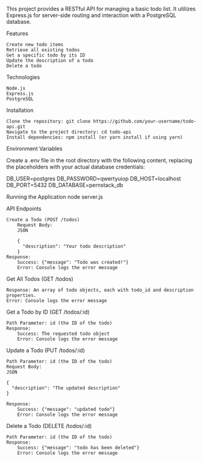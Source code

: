This project provides a RESTful API for managing a basic todo list. It utilizes Express.js for server-side routing and interaction with a PostgreSQL database.

Features

    Create new todo items
    Retrieve all existing todos
    Get a specific todo by its ID
    Update the description of a todo
    Delete a todo

Technologies

    Node.js
    Express.js
    PostgreSQL

Installation

    Clone the repository: git clone https://github.com/your-username/todo-api.git
    Navigate to the project directory: cd todo-api
    Install dependencies: npm install (or yarn install if using yarn)

Environment Variables

Create a .env file in the root directory with the following content, replacing the placeholders with your actual database credentials:

DB_USER=postgres
DB_PASSWORD=qwertyuiop
DB_HOST=localhost
DB_PORT=5432
DB_DATABASE=pernstack_db

Running the Application
node server.js

API Endpoints

    Create a Todo (POST /todos)
        Request Body:
        JSON

        {
          "description": "Your todo description"
        }
    Response:
        Success: {"message": "Todo was created!"}
        Error: Console logs the error message

Get All Todos (GET /todos)

    Response: An array of todo objects, each with todo_id and description properties.
    Error: Console logs the error message

Get a Todo by ID (GET /todos/:id)

    Path Parameter: id (the ID of the todo)
    Response:
        Success: The requested todo object
        Error: Console logs the error message

Update a Todo (PUT /todos/:id)

    Path Parameter: id (the ID of the todo)
    Request Body:
    JSON

    {
      "description": "The updated description"
    }

    Response:
        Success: {"message": "updated todo"}
        Error: Console logs the error message

Delete a Todo (DELETE /todos/:id)

    Path Parameter: id (the ID of the todo)
    Response:
        Success: {"message": "todo has been deleted"}
        Error: Console logs the error message
